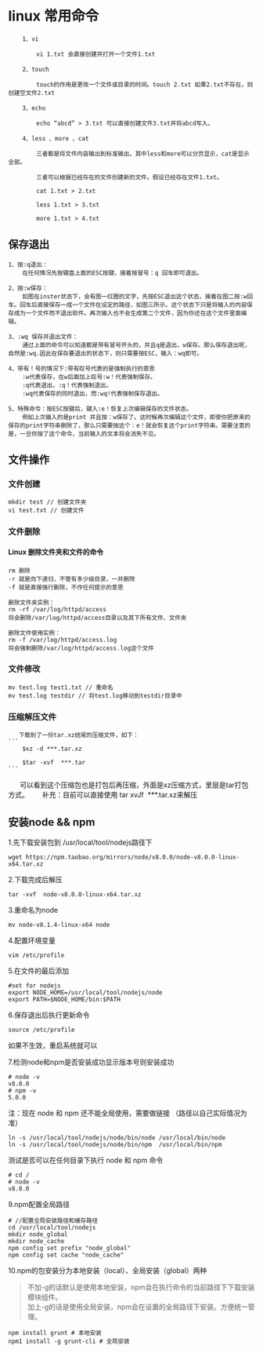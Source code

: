 # linux 常用命令
```
    1、vi

        vi 1.txt 会直接创建并打开一个文件1.txt

    2、touch

        touch的作用是更改一个文件或目录的时间。touch 2.txt 如果2.txt不存在，则创建空文件2.txt

    3、echo 

        echo “abcd” > 3.txt 可以直接创建文件3.txt并将abcd写入。

    4、less 、more 、cat 

        三者都是将文件内容输出到标准输出，其中less和more可以分页显示，cat是显示全部。

        三者可以根据已经存在的文件创建新的文件。假设已经存在文件1.txt。

        cat 1.txt > 2.txt

        less 1.txt > 3.txt

        more 1.txt > 4.txt

```

## 保存退出

    1、按:q退出：  
        在任何情况先按键盘上面的ESC按键，接着按冒号：q 回车即可退出。

    2、按:w保存：  
        如图在inster状态下，会有图一红圈的文字，先按ESC退出这个状态，接着在图二按:w回车。回车后直接保存一成一个文件在设定的路径，如图三所示。这个状态下只是将输入的内容保存成为一个文件而不退出软件。再次输入也不会生成第二个文件，因为你还在这个文件里面编辑。

    3、:wq 保存并退出文件：
        通过上面的命令可以知道都是带有冒号开头的，并且q是退出，w保存。那么保存退出呢，自然是:wq.因此在保存要退出的状态下，则只需要按ESC，输入：wq即可。

    4、带有！号的情况下:带有叹号代表的是强制执行的意思
        :w代表保存，在w后面加上叹号:w！代表强制保存。
        :q代表退出，:q！代表强制退出。
        :wq代表保存的同时退出，而:wq!代表强制保存退出。

    5、特殊命令：按ESC按键后，键入:e！恢复上次编辑保存的文件状态。
        例如上次输入的是print 并且按：w保存了。这时候再次编辑这个文件，即使你把原来的保存的print字符串删除了，那么只需要按这个：e！就会恢复这个print字符串。需要注意的是，一旦你按了这个命令，当前输入的文本将会消失不见。

## 文件操作

### 文件创建
    mkdir test // 创建文件夹
    vi test.txt // 创建文件

### 文件删除

#### Linux 删除文件夹和文件的命令
    rm 删除
    -r 就是向下递归，不管有多少级目录，一并删除
    -f 就是直接强行删除，不作任何提示的意思

    删除文件夹实例：
    rm -rf /var/log/httpd/access
    将会删除/var/log/httpd/access目录以及其下所有文件、文件夹

    删除文件使用实例：
    rm -f /var/log/httpd/access.log
    将会强制删除/var/log/httpd/access.log这个文件

### 文件修改
    
    mv test.log test1.txt // 重命名
    mv test.log testdir // 将test.log移动到testdir目录中

### 压缩解压文件
    
       下载到了一份tar.xz结尾的压缩文件，如下：
    ```
        $xz -d ***.tar.xz

        $tar -xvf  ***.tar
    ```

      可以看到这个压缩包也是打包后再压缩，外面是xz压缩方式，里层是tar打包方式。
      补充：目前可以直接使用 tar xvJf  ***.tar.xz来解压

## 安装node && npm

1.先下载安装包到 /usr/local/tool/nodejs路径下
```
wget https://npm.taobao.org/mirrors/node/v8.0.0/node-v8.0.0-linux-x64.tar.xz
```
2.下载完成后解压
```
tar -xvf  node-v8.0.0-linux-x64.tar.xz
```
3.重命名为node
```
mv node-v8.1.4-linux-x64 node
```
4.配置环境变量
```
vim /etc/profile
```
5.在文件的最后添加
```
#set for nodejs  
export NODE_HOME=/usr/local/tool/nodejs/node  
export PATH=$NODE_HOME/bin:$PATH
```
6.保存退出后执行更新命令
```
source /etc/profile
```
如果不生效，重启系统就可以

7.检测node和npm是否安装成功显示版本号则安装成功
```
# node -v
v8.0.0
# npm -v
5.0.0
```

注：现在 node 和 npm 还不能全局使用，需要做链接 （路径以自己实际情况为准）
```
ln -s /usr/local/tool/nodejs/node/bin/node /usr/local/bin/node 
ln -s /usr/local/tool/nodejs/node/bin/npm  /usr/local/bin/npm 
```
测试是否可以在任何目录下执行 node 和 npm 命令
```
# cd /
# node -v
v8.0.0
```

9.npm配置全局路径  
```
# //配置全局安装路径和缓存路径
cd /usr/local/tool/nodejs
mkdir node_global
mkdir node_cache
npm config set prefix "node_global"
npm config set cache "node_cache"
```

10.npm的包安装分为本地安装（local）、全局安装（global）两种

> 不加-g的话默认是使用本地安装，npm会在执行命令的当前路径下下载安装模块组件。  
> 加上-g的话是使用全局安装，npm会在设置的全局路径下安装。方便统一管理。

```
npm install grunt # 本地安装
npm1 install -g grunt-cli # 全局安装
```